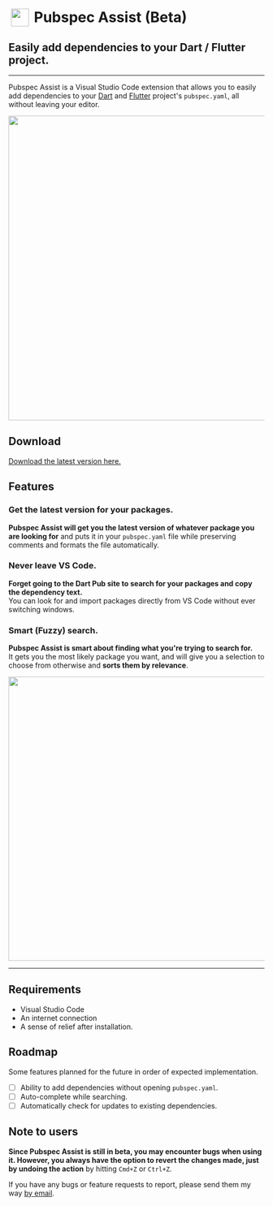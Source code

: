 # <img style="float: left; width: 35px; padding: 0 10px 0 5px" src="https://github.com/jeroen-meijer/pubspec-assist/blob/e2dd62bfd744c6c41ed40870200903e04f5c91dd/images/logo_35.png?raw=true"> Pubspec Assist (Beta)

## Easily add dependencies to your Dart / Flutter project.

---

Pubspec Assist is a Visual Studio Code extension that allows you to easily add dependencies to your [Dart](https://www.dartlang.org/) and [Flutter](https://www.flutter.io/) project's `pubspec.yaml`, all without leaving your editor.

<img src="https://i.imgur.com/W2cGuPL.gif" style="width: 600px"/>

## Download

[Download the latest version here.](https://marketplace.visualstudio.com/items?itemName=jeroen-meijer.pubspec-assist)

## Features

### Get the latest version for your packages.

**Pubspec Assist will get you the latest version of whatever package you are looking for** and puts it in your `pubspec.yaml` file while preserving comments and formats the file automatically.

### Never leave VS Code.

**Forget going to the Dart Pub site to search for your packages and copy the dependency text.**<br/>
You can look for and import packages directly from VS Code without ever switching windows.

### Smart (Fuzzy) search.

**Pubspec Assist is smart about finding what you're trying to search for.**<br>
It gets you the most likely package you want, and will give you a selection to choose from otherwise and **sorts them by relevance**.

<img src="https://i.imgur.com/Mnlr0UK.gif" style="width: 560px" />

---

## Requirements

- Visual Studio Code
- An internet connection
- A sense of relief after installation.

## Roadmap

Some features planned for the future in order of expected implementation.

- [ ] Ability to add dependencies without opening `pubspec.yaml`.
- [ ] Auto-complete while searching.
- [ ] Automatically check for updates to existing dependencies.

## Note to users

**Since Pubspec Assist is still in beta, you may encounter bugs when using it. However, you always have the option to revert the changes made, just by undoing the action** by hitting `Cmd+Z` or `Ctrl+Z`.

If you have any bugs or feature requests to report, please send them my way [by email](mailto:jeroenfkmeijer@gmail.com?subject=Pubspec%20Assist%20Bug%2FFeature%20Request).
